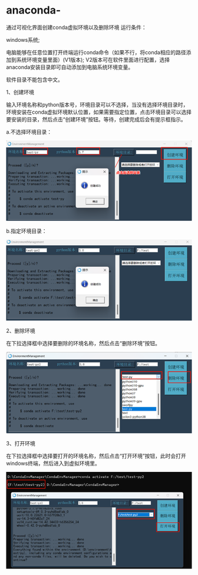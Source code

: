 # anaconda-
通过可视化界面创建conda虚拟环境以及删除环境
运行条件：

  windows系统;
  
  电脑能够在任意位置打开终端运行conda命令（如果不行，将conda相应的路径添加到系统环境变量里面）(V1版本);
  V2版本可在软件里面进行配置，选择anaconda安装目录即可自动添加到电脑系统环境变量。
  
  软件目录不能包含中文。
  
1、创建环境

输入环境名称和python版本号，环境目录可以不选择，当没有选择环境目录时，环境安装在conda虚拟环境默认位置，如果需要指定位置，点击环境目录可以选择要安装的目录，然后点击“创建环境”按钮。等待，创建完成后会有提示框指示。

  a.不选择环境目录：

    
![image](https://github.com/swuljq/anaconda/blob/master/%E5%88%9B%E5%BB%BA%E7%8E%AF%E5%A2%831.png?raw=true)


  b.指定环境目录：

![image](https://github.com/swuljq/anaconda/blob/master/%E5%88%9B%E5%BB%BA%E7%8E%AF%E5%A2%832.png?raw=true)


2、删除环境

在下拉选择框中选择要删除的环境名称，然后点击“删除环境”按钮。


![image](https://github.com/swuljq/anaconda/blob/master/%E5%88%A0%E9%99%A4%E7%8E%AF%E5%A2%83.png?raw=true)


3、打开环境

在下拉选择框中选择要打开的环境名称，然后点击“打开环境”按钮，此时会打开windows终端，然后进入到虚拟环境里。


![image](https://github.com/swuljq/anaconda/blob/master/%E6%89%93%E5%BC%80%E7%8E%AF%E5%A2%83.png?raw=true)
